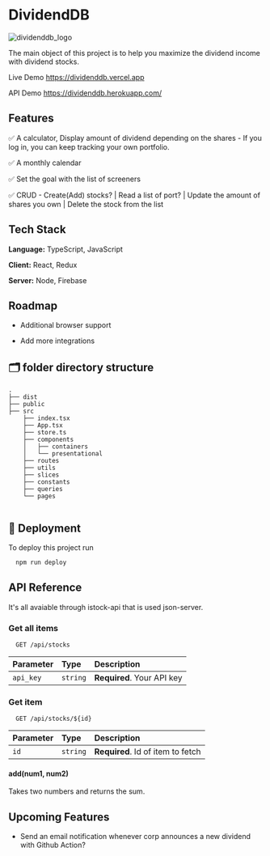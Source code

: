 # DividendDB

![dividenddb_logo](https://user-images.githubusercontent.com/40842018/123397214-2169c280-d5dd-11eb-9589-7ad046426c03.png)

The main object of this project is to help you maximize the dividend income with dividend stocks.

Live Demo <https://dividenddb.vercel.app>

API Demo <https://dividenddb.herokuapp.com/>

## Features

✅ A calculator, Display amount of dividend depending on the shares - If you log in, you can keep tracking your own portfolio.

✅ A monthly calendar

✅ Set the goal with the list of screeners

✅ CRUD - Create(Add) stocks? | Read a list of port? | Update the amount of shares you own | Delete the stock from the list

## Tech Stack

**Language:** TypeScript, JavaScript

**Client:** React, Redux

**Server:** Node, Firebase

## Roadmap

- Additional browser support

- Add more integrations

## 🗂 folder directory structure

```text
.
├── dist
├── public
├── src
    ├── index.tsx
    ├── App.tsx
    ├── store.ts
    ├── components
    │   ├── containers
    │   └── presentational
    ├── routes
    ├── utils
    ├── slices
    ├── constants
    ├── queries
    └── pages


```

## 🚀 Deployment

To deploy this project run

```bash
  npm run deploy
```

## API Reference

It's all avaiable through istock-api that is used json-server.

### Get all items

```http
  GET /api/stocks
```

| Parameter | Type     | Description                |
| :-------- | :------- | :------------------------- |
| `api_key` | `string` | **Required**. Your API key |

### Get item

```http
  GET /api/stocks/${id}
```

| Parameter | Type     | Description                       |
| :-------- | :------- | :-------------------------------- |
| `id`      | `string` | **Required**. Id of item to fetch |

#### add(num1, num2)

Takes two numbers and returns the sum.

## Upcoming Features

- Send an email notification whenever corp announces a new dividend with Github Action?
